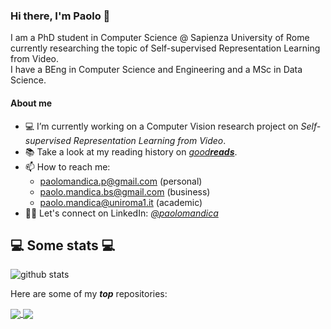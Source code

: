 ### Hi there, I'm Paolo 👋

I am a PhD student in Computer Science @ Sapienza University of Rome currently researching the topic of Self-supervised Representation Learning from Video.  
I have a BEng in Computer Science and Engineering and a MSc in Data Science.

#### About me

- 💻 I’m currently working on a Computer Vision research project on *Self-supervised Representation Learning from Video*.
- 📚 Take a look at my reading history on *[good**reads**](https://www.goodreads.com/user/show/105246688-paolo-mandica)*.
- 📫 How to reach me:
  - paolomandica.p@gmail.com (personal)
  - paolo.mandica.bs@gmail.com (business)
  - paolo.mandica@uniroma1.it (academic)
- 👨‍💼 Let's connect on LinkedIn: *[@paolomandica](https://www.linkedin.com/in/paolo-mandica/)*

<h2>💻 Some stats 💻</h2>

![github stats](https://github-readme-stats.vercel.app/api?username=paolomandica&show_icons=true&theme=nord&hide=issues&count_private=true)  
<!--![Top Langs](https://github-readme-stats.vercel.app/api/top-langs/?username=paolomandica&layout=compact&theme=nord)-->

Here are some of my **_top_** repositories:

<a href="https://github.com/paolomandica/pneumonia-xray-classification">
  <img align="center" src="https://github-readme-stats.vercel.app/api/pin/?username=paolomandica&repo=pneumonia-xray-classification&theme=nord" />
</a>
<a href="https://github.com/paolomandica/brain-network-analysis">
  <img align="center" src="https://github-readme-stats.vercel.app/api/pin/?username=paolomandica&repo=brain-network-analysis&theme=nord" />
</a>
